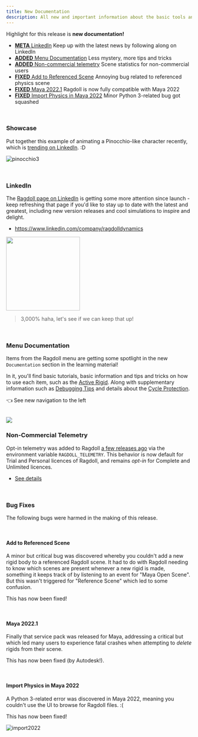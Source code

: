 ```yaml
---
title: New Documentation
description: All new and important information about the basic tools and workflows for Ragdoll
---
```


Highlight for this release is **new documentation!**

- [**META** LinkedIn](#linkedin) Keep up with the latest news by following along on LinkedIn
- [**ADDED** Menu Documentation](#menu-documentation) Less mystery, more tips and tricks
- [**ADDED** Non-commercial telemetry](#non-commercial-telemetry) Scene statistics for non-commercial users
- [**FIXED** Add to Referenced Scene](#add-to-references-scene) Annoying bug related to referenced physics scene
- [**FIXED** Maya 2022.1](#maya-2022-1) Ragdoll is now fully compatible with Maya 2022
- [**FIXED** Import Physics in Maya 2022](#import-physics) Minor Python 3-related bug got squashed

<br>

### Showcase

Put together this example of animating a Pinocchio-like character recently, which is [trending on LinkedIn](https://www.linkedin.com/posts/marcusottosson_traditional-puppeteering-in-maya-activity-6827991669426679808-U_hx). :D

![pinocchio3](https://user-images.githubusercontent.com/2152766/128485473-293a3eb3-66d1-4b0e-afc2-9ba44b7f2a16.gif)

<br>

### LinkedIn

The [Ragdoll page on LinkedIn](https://www.linkedin.com/company/ragdolldynamics) is getting some more attention since launch - keep refreshing that page if you'd like to stay up to date with the latest and greatest, including new version releases and cool simulations to inspire and delight.

- https://www.linkedin.com/company/ragdolldynamics

<img width=200 src=https://user-images.githubusercontent.com/2152766/128486695-49502a6d-15b9-4511-881d-6718a3eb0750.png>

> 3,000% haha, let's see if we can keep that up!

<br>

### Menu Documentation

Items from the Ragdoll menu are getting some spotlight in the new `Documentation` section in the learning material!

In it, you'll find basic tutorials, basic information and tips and tricks on how to use each item, such as the [Active Rigid](/documentation/active_rigid). Along with supplementary information such as [Debugging Tips](/documentation/debugging_tips) and details about the [Cycle Protection](/documentation/cycle_protection).

👈 See new navigation to the left

<br>

<img class="poster" src=https://user-images.githubusercontent.com/2152766/128337858-ce19cbeb-be2c-4dc9-a11c-bf49d6736033.png>

<br>

### Non-Commercial Telemetry

Opt-in telemetry was added to Ragdoll [a few releases ago](https://learn.ragdolldynamics.com/releases/2021.06.10/) via the environment variable `RAGDOLL_TELEMETRY`. This behavior is now default for Trial and Personal licences of Ragdoll, and remains *opt-in* for Complete and Unlimited licences.

- [See details](https://learn.ragdolldynamics.com/releases/2021.06.10/)

<br>

### Bug Fixes

The following bugs were harmed in the making of this release.

<br>

#### Add to Referenced Scene

A minor but critical bug was discovered whereby you couldn't add a new rigid body to a referenced Ragdoll scene. It had to do with Ragdoll needing to know which scenes are present whenever a new rigid is made, something it keeps track of by listening to an event for "Maya Open Scene". But this wasn't triggered for "Reference Scene" which led to some confusion.

This has now been fixed!

<br>

#### Maya 2022.1

Finally that service pack was released for Maya, addressing a critical but which led many users to experience fatal crashes when attempting to *delete* rigids from their scene.

This has now been fixed (by Autodesk!).

<br>

#### Import Physics in Maya 2022

A Python 3-related error was discovered in Maya 2022, meaning you couldn't use the UI to browse for Ragdoll files. :(

This has now been fixed!

![import2022](https://user-images.githubusercontent.com/2152766/128342617-29da4986-b6f9-4703-9d3d-c77447642ece.gif)
